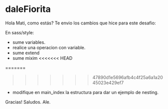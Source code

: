 # daleFiorita


Hola Mati, como estás? Te envio los cambios que hice para este desafio:

En sass/style:

- sume variables.
- realice una operacion con variable.
- sume extend
- sume mixim
<<<<<<< HEAD

=======
>>>>>>> 47890d1e5696afb4c4f25a6a1a2045023e429ef7
- modifique en main_index la estructura para dar un ejemplo de nesting.



Gracias!
Saludos.
Ale.
